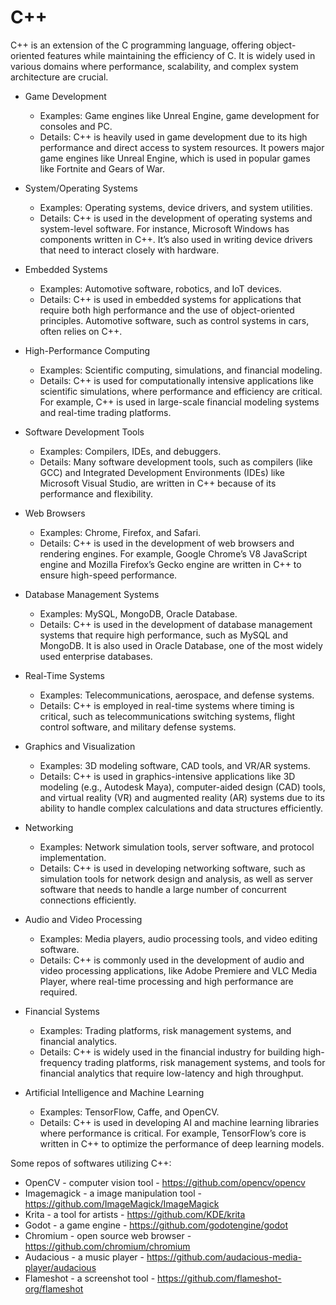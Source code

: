 # C++

C++ is an extension of the C programming language, offering object-oriented features while maintaining the efficiency of C. It is widely used in various domains where performance, scalability, and complex system architecture are crucial.

- Game Development
    - Examples: Game engines like Unreal Engine, game development for consoles and PC.
    - Details: C++ is heavily used in game development due to its high performance and direct access to system resources. It powers major game engines like Unreal Engine, which is used in popular games like Fortnite and Gears of War.

- System/Operating Systems
    - Examples: Operating systems, device drivers, and system utilities.
    - Details: C++ is used in the development of operating systems and system-level software. For instance, Microsoft Windows has components written in C++. It’s also used in writing device drivers that need to interact closely with hardware.

- Embedded Systems
    - Examples: Automotive software, robotics, and IoT devices.
    - Details: C++ is used in embedded systems for applications that require both high performance and the use of object-oriented principles. Automotive software, such as control systems in cars, often relies on C++.

- High-Performance Computing
    - Examples: Scientific computing, simulations, and financial modeling.
    - Details: C++ is used for computationally intensive applications like scientific simulations, where performance and efficiency are critical. For example, C++ is used in large-scale financial modeling systems and real-time trading platforms.

- Software Development Tools
    - Examples: Compilers, IDEs, and debuggers.
    - Details: Many software development tools, such as compilers (like GCC) and Integrated Development Environments (IDEs) like Microsoft Visual Studio, are written in C++ because of its performance and flexibility.

- Web Browsers
    - Examples: Chrome, Firefox, and Safari.
    - Details: C++ is used in the development of web browsers and rendering engines. For example, Google Chrome’s V8 JavaScript engine and Mozilla Firefox’s Gecko engine are written in C++ to ensure high-speed performance.

- Database Management Systems
    - Examples: MySQL, MongoDB, Oracle Database.
    - Details: C++ is used in the development of database management systems that require high performance, such as MySQL and MongoDB. It is also used in Oracle Database, one of the most widely used enterprise databases.

- Real-Time Systems
    - Examples: Telecommunications, aerospace, and defense systems.
    - Details: C++ is employed in real-time systems where timing is critical, such as telecommunications switching systems, flight control software, and military defense systems.

- Graphics and Visualization
    - Examples: 3D modeling software, CAD tools, and VR/AR systems.
    - Details: C++ is used in graphics-intensive applications like 3D modeling (e.g., Autodesk Maya), computer-aided design (CAD) tools, and virtual reality (VR) and augmented reality (AR) systems due to its ability to handle complex calculations and data structures efficiently.

- Networking
    - Examples: Network simulation tools, server software, and protocol implementation.
    - Details: C++ is used in developing networking software, such as simulation tools for network design and analysis, as well as server software that needs to handle a large number of concurrent connections efficiently.

- Audio and Video Processing
    - Examples: Media players, audio processing tools, and video editing software.
    - Details: C++ is commonly used in the development of audio and video processing applications, like Adobe Premiere and VLC Media Player, where real-time processing and high performance are required.

- Financial Systems
    - Examples: Trading platforms, risk management systems, and financial analytics.
    - Details: C++ is widely used in the financial industry for building high-frequency trading platforms, risk management systems, and tools for financial analytics that require low-latency and high throughput.

- Artificial Intelligence and Machine Learning
    - Examples: TensorFlow, Caffe, and OpenCV.
    - Details: C++ is used in developing AI and machine learning libraries where performance is critical. For example, TensorFlow’s core is written in C++ to optimize the performance of deep learning models.

Some repos of softwares utilizing C++:

- OpenCV - computer vision tool - <https://github.com/opencv/opencv>
- Imagemagick - a image manipulation tool - <https://github.com/ImageMagick/ImageMagick>
- Krita - a tool for artists - <https://github.com/KDE/krita>
- Godot - a game engine - <https://github.com/godotengine/godot>
- Chromium - open source web browser - <https://github.com/chromium/chromium>
- Audacious - a music player - <https://github.com/audacious-media-player/audacious>
- Flameshot - a screenshot tool - <https://github.com/flameshot-org/flameshot>